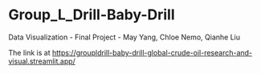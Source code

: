 # Group_L_Drill-Baby-Drill
Data Visualization - Final Project - May Yang, Chloe Nemo, Qianhe Liu

The link is at https://groupldrill-baby-drill-global-crude-oil-research-and-visual.streamlit.app/
